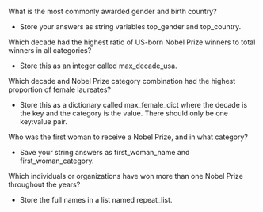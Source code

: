 What is the most commonly awarded gender and birth country?
- Store your answers as string variables top_gender and top_country.

Which decade had the highest ratio of US-born Nobel Prize winners to total winners in all categories?
- Store this as an integer called max_decade_usa.

Which decade and Nobel Prize category combination had the highest proportion of female laureates?
 - Store this as a dictionary called max_female_dict where the decade is the key and the category is the value. There should only be one key:value pair.

Who was the first woman to receive a Nobel Prize, and in what category?
 - Save your string answers as first_woman_name and first_woman_category.

Which individuals or organizations have won more than one Nobel Prize throughout the years?
- Store the full names in a list named repeat_list.
